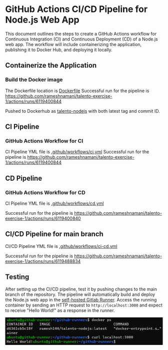 # GitHub Actions CI/CD Pipeline for Node.js Web App

This document outlines the steps to create a GitHub Actions workflow for Continuous Integration (CI) and Continuous Deployment (CD) of a Node.js web app. The workflow will include containerizing the application, publishing it to Docker Hub, and deploying it locally.



## Containerize the Application

### Build the Docker image

The Dockerfile location is [Dockerfile](Dockerfile)
Successful run for the pipeline is https://github.com/rameshnamani/talento-exercise-1/actions/runs/6119400844

Pushed to Dockerhub as [talento-nodejs](https://hub.docker.com/r/ramesh144/talento-nodejs) with both latest tag and commit ID.

## CI Pipeline

###  GitHub Actions Workflow for CI

CI Pipeline YML file is [.github/workflows/ci.yml](./.github/workflows/ci.yml)
Successful run for the pipeline is https://github.com/rameshnamani/talento-exercise-1/actions/runs/6119400844

## CD Pipeline

### GitHub Actions Workflow for CD

CI Pipeline YML file is [.github/workflows/cd.yml](./.github/workflows/cd.yml)

Successful run for the pipeline is https://github.com/rameshnamani/talento-exercise-1/actions/runs/6119400840

## CI/CD Pipeline for main branch

CI/CD Pipeline YML file is [.github/workflows/ci-cd.yml](./.github/workflows/ci-cd.yml)

Successful run for the pipeline is https://github.com/rameshnamani/talento-exercise-1/actions/runs/6119488834

## Testing

After setting up the CI/CD pipeline, test it by pushing changes to the main branch of the repository. The pipeline will automatically build and deploy the Node.js web app in the [self-hosted Gitlab Runner](https://github.com/rameshnamani/talento-exercise-1/settings/actions/runners/2). Access the running container by sending an HTTP request to `http://localhost:3000` and expect to receive "Hello World!" as a response in the runner.

![image info](./images/helloworld.png)

